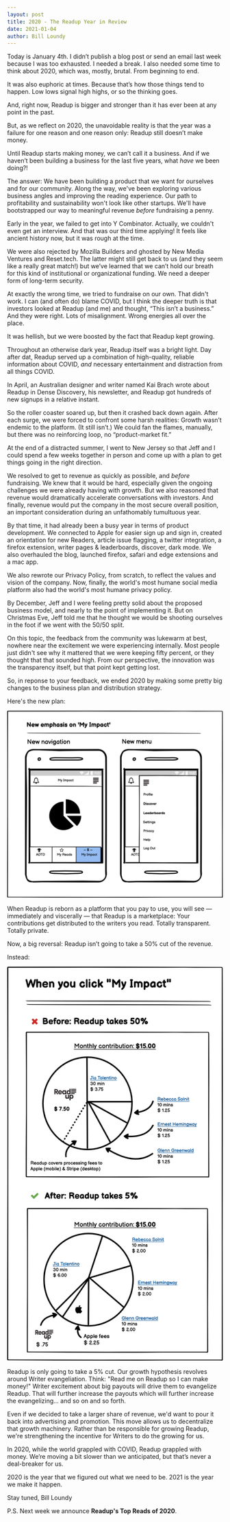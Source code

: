 ```yaml
---
layout: post
title: 2020 - The Readup Year in Review
date: 2021-01-04
author: Bill Loundy
---
```

Today is January 4th. I didn’t publish a blog post or send an email last week because I was too exhausted. I needed a break. I also needed some time to think about 2020, which was, mostly, brutal. From beginning to end. 

It was also euphoric at times. Because that’s how those things tend to happen. Low lows signal high highs, or so the thinking goes. 

And, right now, Readup is bigger and stronger than it has ever been at any point in the past.

But, as we reflect on 2020, the unavoidable reality is that the year was a failure for one reason and one reason only: Readup still doesn’t make money. 

Until Readup starts making money, we can’t call it a business. And if we haven’t been building a business for the last five years, what _have_ we been doing?!

The answer: We have been building a product that we want for ourselves and for our community. Along the way, we've been exploring various business angles and improving the reading experience. Our path to profitability and sustainability won't look like other startups. We'll have bootstrapped our way to meaningful revenue _before_ fundraising a penny. 

Early in the year, we failed to get into Y Combinator. Actually, we couldn't even get an interview. And that was our third time applying! It feels like ancient history now, but it was rough at the time. 

We were also rejected by Mozilla Builders and ghosted by New Media Ventures and Reset.tech. The latter might still get back to us (and they seem like a really great match!) but we’ve learned that we can’t hold our breath for this kind of institutional or organizational funding. We need a deeper form of long-term security. 

At exactly the wrong time, we tried to fundraise on our own. That didn't work. I can (and often do) blame COVID, but I think the deeper truth is that investors looked at Readup (and me) and thought, “This isn’t a business.” And they were right. Lots of misalignment. Wrong energies all over the place. 

It was hellish, but we were boosted by the fact that Readup kept growing. 

Throughout an otherwise dark year, Readup itself was a bright light. Day after dat, Readup served up a combination of high-quality, reliable information about COVID, _and_ necessary entertainment and distraction from all things COVID.

In April, an Australian designer and writer named Kai Brach wrote about Readup in Dense Discovery, his newsletter, and Readup got hundreds of new signups in a relative instant. 

So the roller coaster soared up, but then it crashed back down again. After each surge, we were forced to confront some harsh realities: Growth wasn’t endemic to the platform. (It still isn’t.) We could fan the flames, manually, but there was no reinforcing loop, no “product-market fit.”

At the end of a distracted summer, I went to New Jersey so that Jeff and I could spend a few weeks together in person and come up with a plan to get things going in the right direction. 

We resolved to get to revenue as quickly as possible, and *before* fundraising. We knew that it would be hard, especially given the ongoing challenges we were already having with growth. But we also reasoned that revenue would dramatically accelerate conversations with investors. And finally, revenue would put the company in the most secure overall position, an important consideration during an unfathomably tumultuous year.

By that time, it had already been a busy year in terms of product development. We connected to Apple for easier sign up and sign in, created an orientation for new Readers, article issue flagging, a twitter integration, a firefox extension, writer pages & leaderboards, discover, dark mode. We also overhauled the blog, launched firefox, safari and edge extensions and a mac app.

We also rewrote our Privacy Policy, from scratch, to reflect the values and vision of the company. Now, finally, the world's most humane social media platform also had the world's most humane privacy policy. 

By December, Jeff and I were feeling pretty solid about the proposed business model, and nearly to the point of implementing it. But on Christmas Eve, Jeff told me that he thought we would be shooting ourselves in the foot if we went with the 50/50 split. 

On this topic, the feedback from the community was lukewarm at best, nowhere near the excitement we were experiencing internally. Most people just didn't see why it mattered that we were keeping fifty percent, or they thought that that sounded high. From our perspective, the innovation was the transparency itself, but that point kept getting lost.

So, in reponse to your feedback, we ended 2020 by making some pretty big changes to the business plan and distribution strategy. 

Here's the new plan: 

![pics](/pics/nav.png)

When Readup is reborn as a platform that you pay to use, you will see — immediately and viscerally — that Readup is a marketplace: Your contributions get distributed to the writers you read. Totally transparent. Totally private. 

Now, a big reversal: Readup isn’t going to take a 50% cut of the revenue.

Instead:

![pics](/pics/rev.png)

Readup is only going to take a 5% cut. Our growth hypothesis revolves around Writer evangeliation. Think: "Read me on Readup so I can make money!" Writer excitement about big payouts will drive them to evangelize Readup. That will further increase the payouts which will further increase the evangelizing... and so on and so forth.

Even if we decided to take a larger share of revenue, we'd want to pour it back into advertising and promotion. This move allows us to decentralize that growth machinery. Rather than be responsible for growing Readup, we're strengthening the incentive for Writers to do the growing for us.

In 2020, while the world grappled with COVID, Readup grappled with money. We’re moving a bit slower than we anticipated, but that’s never a deal-breaker for us.

2020 is the year that we figured out what we need to be. 2021 is the year we make it happen.

Stay tuned, 
Bill Loundy

P.S. Next week we announce **Readup's Top Reads of 2020**. 